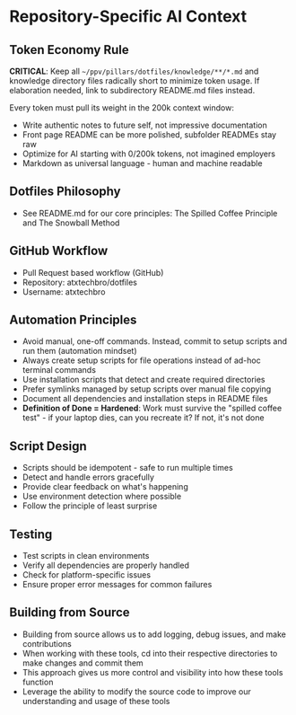 # Repository-Specific AI Context

## Token Economy Rule
**CRITICAL**: Keep all `~/ppv/pillars/dotfiles/knowledge/**/*.md` and knowledge directory files radically short to minimize token usage. If elaboration needed, link to subdirectory README.md files instead.

Every token must pull its weight in the 200k context window:
- Write authentic notes to future self, not impressive documentation
- Front page README can be more polished, subfolder READMEs stay raw
- Optimize for AI starting with 0/200k tokens, not imagined employers
- Markdown as universal language - human and machine readable

## Dotfiles Philosophy
- See README.md for our core principles: The Spilled Coffee Principle and The Snowball Method

## GitHub Workflow
- Pull Request based workflow (GitHub)
- Repository: atxtechbro/dotfiles
- Username: atxtechbro

## Automation Principles
- Avoid manual, one-off commands. Instead, commit to setup scripts and run them (automation mindset)
- Always create setup scripts for file operations instead of ad-hoc terminal commands
- Use installation scripts that detect and create required directories
- Prefer symlinks managed by setup scripts over manual file copying
- Document all dependencies and installation steps in README files
- **Definition of Done = Hardened**: Work must survive the "spilled coffee test" - if your laptop dies, can you recreate it? If not, it's not done

## Script Design
- Scripts should be idempotent - safe to run multiple times
- Detect and handle errors gracefully
- Provide clear feedback on what's happening
- Use environment detection where possible
- Follow the principle of least surprise

## Testing
- Test scripts in clean environments
- Verify all dependencies are properly handled
- Check for platform-specific issues
- Ensure proper error messages for common failures

## Building from Source
- Building from source allows us to add logging, debug issues, and make contributions
- When working with these tools, cd into their respective directories to make changes and commit them
- This approach gives us more control and visibility into how these tools function
- Leverage the ability to modify the source code to improve our understanding and usage of these tools
